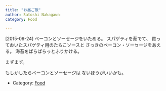 ```yaml
---
title: "お昼ご飯"
author: Satoshi Nakagawa
category: Food

---
```


[2015-09-24]  ベーコンとソーセージをいためる。
スパゲティを茹でて、
買っておいたスパゲティ用のたらこソースと
さっきのベーコン・ソーセージをあえる。
海苔をぱらぱらっとふりかける。

 まずまず。

 もしかしたらベーコンとソーセージは
ないほうがいいかも。

- Category: [Food](/categories.html#Food)

